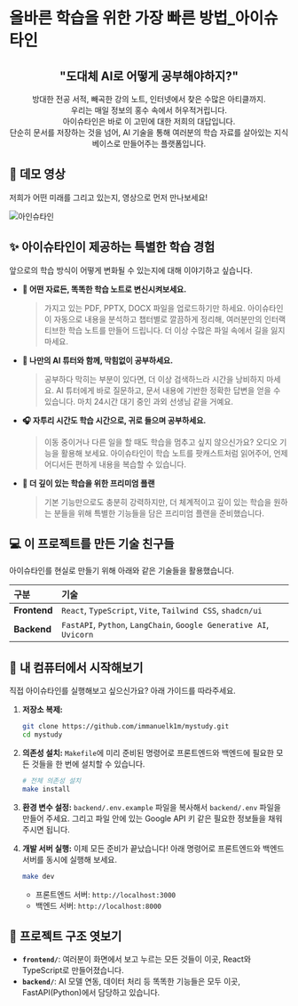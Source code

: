 # 올바른 학습을 위한 가장 빠른 방법_아이슈타인

<h2 align="center">"도대체 AI로 어떻게 공부해야하지?"</h2>

<p align="center">
방대한 전공 서적, 빼곡한 강의 노트, 인터넷에서 찾은 수많은 아티클까지.<br/>
우리는 매일 정보의 홍수 속에서 허우적거립니다.<br/>
아이슈타인은 바로 이 고민에 대한 저희의 대답입니다.<br/>
단순히 문서를 저장하는 것을 넘어, AI 기술을 통해 여러분의 학습 자료를 살아있는 지식 베이스로 만들어주는 플랫폼입니다.
</p>

## 🚀 데모 영상

저희가 어떤 미래를 그리고 있는지, 영상으로 먼저 만나보세요!

![아인슈타인](https://github.com/immanuelk1m/mystudy/blob/main/demo/demo.gif)

## ✨ 아이슈타인이 제공하는 특별한 학습 경험

앞으로의 학습 방식이 어떻게 변화될 수 있는지에 대해 이야기하고 싶습니다.

*   **🧠 어떤 자료든, 똑똑한 학습 노트로 변신시켜보세요.**
    > 가지고 있는 PDF, PPTX, DOCX 파일을 업로드하기만 하세요. 아이슈타인이 자동으로 내용을 분석하고 챕터별로 깔끔하게 정리해, 여러분만의 인터랙티브한 학습 노트를 만들어 드립니다. 더 이상 수많은 파일 속에서 길을 잃지 마세요.

*   **💬 나만의 AI 튜터와 함께, 막힘없이 공부하세요.**
    > 공부하다 막히는 부분이 있다면, 더 이상 검색하느라 시간을 낭비하지 마세요. AI 튜터에게 바로 질문하고, 문서 내용에 기반한 정확한 답변을 얻을 수 있습니다. 마치 24시간 대기 중인 과외 선생님 같을 거예요.

*   **🎧 자투리 시간도 학습 시간으로, 귀로 들으며 공부하세요.**
    > 이동 중이거나 다른 일을 할 때도 학습을 멈추고 싶지 않으신가요? 오디오 기능을 활용해 보세요. 아이슈타인이 학습 노트를 팟캐스트처럼 읽어주어, 언제 어디서든 편하게 내용을 복습할 수 있습니다.

*   **💎 더 깊이 있는 학습을 위한 프리미엄 플랜**
    > 기본 기능만으로도 충분히 강력하지만, 더 체계적이고 깊이 있는 학습을 원하는 분들을 위해 특별한 기능들을 담은 프리미엄 플랜을 준비했습니다.

## 💻 이 프로젝트를 만든 기술 친구들

아이슈타인를 현실로 만들기 위해 아래와 같은 기술들을 활용했습니다.

| 구분      | 기술                                                              |
| :-------- | :---------------------------------------------------------------- |
| **Frontend**  | `React`, `TypeScript`, `Vite`, `Tailwind CSS`, `shadcn/ui`          |
| **Backend**   | `FastAPI`, `Python`, `LangChain`, `Google Generative AI`, `Uvicorn` |

## 🚀 내 컴퓨터에서 시작해보기

직접 아이슈타인를 실행해보고 싶으신가요? 아래 가이드를 따라주세요.

1.  **저장소 복제:**
    ```bash
    git clone https://github.com/immanuelk1m/mystudy.git
    cd mystudy
    ```

2.  **의존성 설치:**
    `Makefile`에 미리 준비된 명령어로 프론트엔드와 백엔드에 필요한 모든 것들을 한 번에 설치할 수 있습니다.

    ```bash
    # 전체 의존성 설치
    make install
    ```

3.  **환경 변수 설정:**
    `backend/.env.example` 파일을 복사해서 `backend/.env` 파일을 만들어 주세요. 그리고 파일 안에 있는 Google API 키 같은 필요한 정보들을 채워주시면 됩니다.

4.  **개발 서버 실행:**
    이제 모든 준비가 끝났습니다! 아래 명령어로 프론트엔드와 백엔드 서버를 동시에 실행해 보세요.

    ```bash
    make dev
    ```

    -   프론트엔드 서버: `http://localhost:3000`
    -   백엔드 서버: `http://localhost:8000`

## 📂 프로젝트 구조 엿보기

*   **`frontend/`**: 여러분이 화면에서 보고 누르는 모든 것들이 이곳, React와 TypeScript로 만들어졌습니다.
*   **`backend/`**: AI 모델 연동, 데이터 처리 등 똑똑한 기능들은 모두 이곳, FastAPI(Python)에서 담당하고 있습니다.